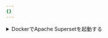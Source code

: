 ```yaml
---
{}
---
```




<details>
    <summary>DockerでApache Supersetを起動する</summary>

Supersetは[Docker Composeを使用したSupersetのローカルインストール](https://superset.apache.org/docs/installation/installing-superset-using-docker-compose/)の手順を提供しています。 GitHubからApache Supersetリポジトリをチェックアウトした後、最新の開発コードまたは特定のタグを実行できます。 `pre-release`とマークされていない最新リリースであるバージョン2.0.0を推奨します。

`docker compose`を実行する前に、いくつかの作業を行う必要があります：

1. 公式のClickHouse Connectドライバーを追加する
2. Mapbox APIキーを取得し、環境変数として追加する (オプション)
3. 実行するSupersetのバージョンを指定する

:::tip
以下のコマンドは、GitHubリポジトリのトップレベルである `superset` から実行する必要があります。
:::

## 公式のClickHouse Connectドライバー {#official-clickhouse-connect-driver}

SupersetのデプロイメントでClickHouse Connectドライバーを利用できるようにするために、ローカルのrequirementsファイルに追加します：

```bash
echo "clickhouse-connect" >> ./docker/requirements-local.txt
```

## Mapbox {#mapbox}

これはオプションです。Mapbox APIキーなしでSupersetに地理データをプロットできますが、キーを追加するように指示するメッセージが表示され、マップの背景画像が欠落します（データポイントのみが表示され、マップの背景は表示されません）。使用したい場合は、Mapboxは無料のティアを提供しています。

ガイドで作成するサンプルビジュアリゼーションのいくつかは、経度や緯度などの位置データを使用します。SupersetはMapboxマップをサポートしています。Mapboxビジュアリゼーションを使用するには、Mapbox APIキーが必要です。 [Mapboxの無料ティア](https://account.mapbox.com/auth/signup/)にサインアップし、APIキーを生成してください。

APIキーをSupersetに利用可能にします：

```bash
echo "MAPBOX_API_KEY=pk.SAMPLE-Use-your-key-instead" >> docker/.env-non-dev
```

## Supersetバージョン2.0.0をデプロイ {#deploy-superset-version-200}

リリース2.0.0をデプロイするには、次のコマンドを実行します：

```bash
git checkout 2.0.0
TAG=2.0.0 docker-compose -f docker-compose-non-dev.yml pull
TAG=2.0.0 docker-compose -f docker-compose-non-dev.yml up
```

</details>
